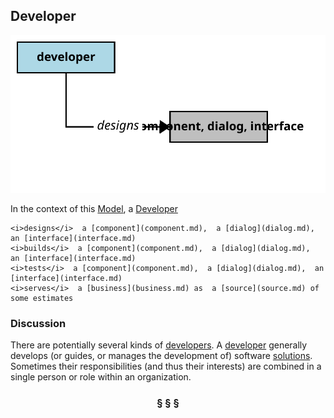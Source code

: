 ## Developer

![developer](https://raw.githubusercontent.com/nikboyd/Syntopica/master/syntopica-data/src/test/resources/pages/developer.svg)

In the context of this [Model](model.md), a [Developer](developer.md)

```
<i>designs</i>  a [component](component.md),  a [dialog](dialog.md),  an [interface](interface.md)
<i>builds</i>  a [component](component.md),  a [dialog](dialog.md),  an [interface](interface.md)
<i>tests</i>  a [component](component.md),  a [dialog](dialog.md),  an [interface](interface.md)
<i>serves</i>  a [business](business.md) as  a [source](source.md) of  some estimates
```

### Discussion

There are potentially several kinds of [developers](developer.md).
A [developer](developer.md) generally develops (or guides, or manages the development of) software [solutions](solution.md).
Sometimes their responsibilities (and thus their interests) are combined in a single person or role within an organization.


<h3 align="center"><b>&sect; &sect; &sect;</b></h3>
